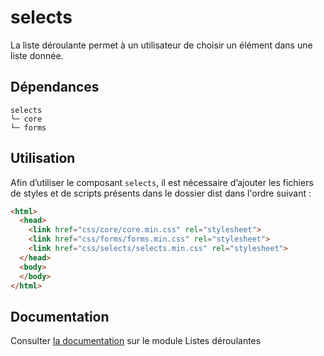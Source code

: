 # selects

La liste déroulante permet à un utilisateur de choisir un élément dans une liste donnée.

## Dépendances
```shell
selects
└─ core
└─ forms
```

## Utilisation
Afin d’utiliser le composant `selects`, il est nécessaire d’ajouter les fichiers de styles et de scripts présents dans le dossier dist dans l'ordre suivant :
```html
<html>
  <head>
    <link href="css/core/core.min.css" rel="stylesheet">
    <link href="css/forms/forms.min.css" rel="stylesheet">
    <link href="css/selects/selects.min.css" rel="stylesheet">
  </head>
  <body>
  </body>
</html>
```

## Documentation

Consulter [la documentation](https://gouvfr.atlassian.net/wiki/spaces/DB/pages/223019306/Liste+d+roulante+-+Select) sur le module Listes déroulantes